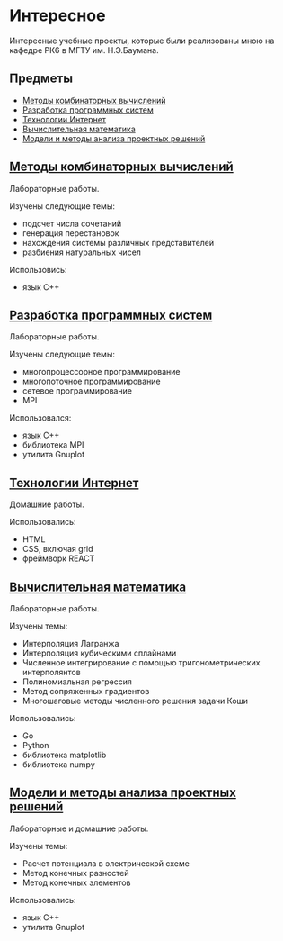 # Интересное
Интересные учебные проекты, которые были реализованы мною на кафедре РК6 в МГТУ им. Н.Э.Баумана.

## Предметы

* [Методы комбинаторных вычислений](#методы-комбинаторных-вычислений)
* [Разработка программных систем](#разработка-программных-систем)
* [Технологии Интернет](#технологии-интернет)
* [Вычислительная математика](#вычислительная-математика)
* [Модели и методы анализа проектных решений](модели-и-методы-анализа-проектных-решений)

## [Методы комбинаторных вычислений](https://github.com/gleensande/interesting/tree/master/%D0%9C%D0%B5%D1%82%D0%BE%D0%B4%D1%8B%20%D0%BA%D0%BE%D0%BC%D0%B1%D0%B8%D0%BD%D0%B0%D1%82%D0%BE%D1%80%D0%BD%D1%8B%D1%85%20%D0%B2%D1%8B%D1%87%D0%B8%D1%81%D0%BB%D0%B5%D0%BD%D0%B8%D0%B9)

Лабораторные работы.

Изучены следующие темы:
* подсчет числа сочетаний
* генерация перестановок
* нахождения системы различных представителей
* разбиения натуральных чисел

Использовись:
* язык C++

## [Разработка программных систем](https://github.com/gleensande/interesting/tree/master/%D0%A0%D0%B0%D0%B7%D1%80%D0%B0%D0%B1%D0%BE%D1%82%D0%BA%D0%B0%20%D0%BF%D1%80%D0%BE%D0%B3%D1%80%D0%B0%D0%BC%D0%BC%D0%BD%D1%8B%D1%85%20%D1%81%D0%B8%D1%81%D1%82%D0%B5%D0%BC)

Лабораторные работы.

Изучены следующие темы:
* многопроцессорное программирование
* многопоточное программирование
* сетевое программирование
* MPI

Использовался:
* язык C++
* библиотека MPI
* утилита Gnuplot

## [Технологии Интернет](https://github.com/gleensande/interesting/tree/master/%D0%A2%D0%B5%D1%85%D0%BD%D0%BE%D0%BB%D0%BE%D0%B3%D0%B8%D0%B8%20%D0%98%D0%BD%D1%82%D0%B5%D1%80%D0%BD%D0%B5%D1%82)

Домашние работы.

Использовались:
* HTML
* CSS, включая grid
* фреймворк REACT


## [Вычислительная математика](https://github.com/gleensande/interesting/tree/master/%D0%92%D1%8B%D1%87%D0%B8%D1%81%D0%BB%D0%B8%D1%82%D0%B5%D0%BB%D1%8C%D0%BD%D0%B0%D1%8F%20%D0%BC%D0%B0%D1%82%D0%B5%D0%BC%D0%B0%D1%82%D0%B8%D0%BA%D0%B0)

Лабораторные работы.

Изучены темы:
* Интерполяция Лагранжа
* Интерполяция кубическими сплайнами 
* Численное интегрирование с помощью
тригонометрических интерполянтов
* Полиномиальная регрессия
* Метод сопряженных градиентов
* Многошаговые методы численного
решения задачи Коши


Использовались:
* Go
* Python
* библиотека matplotlib
* библиотека numpy 

## [Модели и методы анализа проектных решений](https://github.com/gleensande/interesting/tree/master/%D0%9C%D0%BE%D0%B4%D0%B5%D0%BB%D0%B8%20%D0%B8%20%D0%BC%D0%B5%D1%82%D0%BE%D0%B4%D1%8B%20%D0%B0%D0%BD%D0%B0%D0%BB%D0%B8%D0%B7%D0%B0%20%D0%BF%D1%80%D0%BE%D0%B5%D0%BA%D1%82%D0%BD%D1%8B%D1%85%20%D1%80%D0%B5%D1%88%D0%B5%D0%BD%D0%B8%D0%B9)

Лабораторные и домашние работы.

Изучены темы:
* Расчет потенциала в электрической схеме 
* Метод конечных разностей
* Метод конечных элементов

Использовались:
* язык C++
* утилита Gnuplot